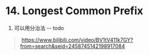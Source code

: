 # 14. Longest Common Prefix


1. 可以用分治法 -- todo
> https://www.bilibili.com/video/BV1tV411k7GY?from=search&seid=2458745142198917084